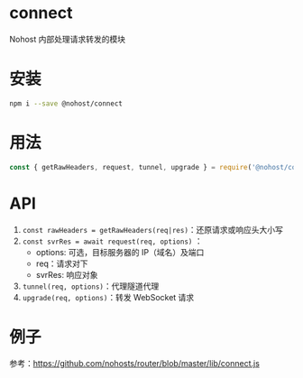 # connect
Nohost 内部处理请求转发的模块

# 安装
``` sh
npm i --save @nohost/connect
```

# 用法
``` js
const { getRawHeaders, request, tunnel, upgrade } = require('@nohost/connect');
```

# API

1. `const rawHeaders = getRawHeaders(req|res)`：还原请求或响应头大小写
2. `const svrRes = await request(req, options)` ：
    - options: 可选，目标服务器的 IP（域名）及端口
    - req：请求对下
    - svrRes: 响应对象
3. `tunnel(req, options)`：代理隧道代理
4. `upgrade(req, options)`：转发 WebSocket 请求

# 例子
参考：https://github.com/nohosts/router/blob/master/lib/connect.js
